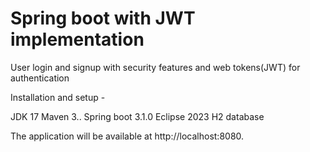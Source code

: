 # Spring boot with JWT implementation

 User login and signup with security features and web tokens(JWT) for authentication 

 Installation and setup -
 
 JDK 17 
 Maven 3..
 Spring boot 3.1.0
 Eclipse 2023
 H2 database

 The application will be available at http://localhost:8080.
